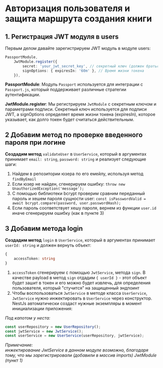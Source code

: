 # Авторизация пользователя и защита маршрута создания книги

## 1. Регистрация JWT модуля в users

Первым делом давайте зарегистрируем JWT модуль в модуле users:
```typescript
PassportModule,
    JwtModule.register({
        secret: 'your_jwt_secret_key', // секретный ключ (должен браться из env)
        signOptions: { expiresIn: '60m' }, // Время жизни токена
    }),
```

**PassportModule**: Модуль `Passport` используется для интеграции с `Passport.js`, который поддерживает различные стратегии аутентификации.

**JwtModule.register**: Мы регистрируем `JwtModule` с секретным ключом и параметрами подписи.
Секретный ключ используется для подписи JWT, а signOptions определяет время жизни токена (expiresIn),
которое указывает, как долго токен будет считаться действительным.

## 2 Добавим метод по проверке введенного пароля при логине

**Создадим метод** `validateUser` в `UserService`, который в аргументах принимает `email: string`, `password: string` и реализует следующие шаги:
1. Найдем в репозитории юзера по его емейлу, используя метод `findByEmail`
2. Если юзер не найден, сгенерируем ошибку: `throw new UnauthorizedException('message');`
3. С помощью библиотеки bcrypt проверим сравним переданный пароль и хешем пароля сущности user: `const isPasswordValid = await bcrypt.compare(password, user.passwordHash);`
4. Если пароль соответствует хешу пароля, вернем из функции `user.id` иначе сгенерируем ошибку (как в пункте 3)

## 3 Добавим метода login

**Создадим метод** `login` в `UserService`, который в аргументах принимает `userId: string`
и должен вернуть объект:
```typescript
{
    accessToken: string
}
```
1. `accessToken` сгенерируем с помощью `JwtService`, метода `sign`. В качестве payload в метод `sign` отдадим
`{ userId }` - этот объект будет зашит в токен и его можно будет извлечь, для определения пользователя, который "стучится"
на защищенный эндпоинт
2. Чтобы воспользоваться `JwtService` в методе класса `UserService`, `JwtService` нужно
инжектировать в `UserService` через конструктор. NestJs автоматически создаст нужные экземпляры
в момент инициализации приложения:

*Под капотом у неста:*
```typescript
const userRepository = new UserRepository();
const jwtService = new JwtService();
const userService = new UserService(userRepository, jwtService);
```
*Примечание:  
инжектирование JwtService в данном модуле возможно, благодаря тому, что
мы зарегистрировали (добавили в массив imports) JwtModule (пункт 1)*








